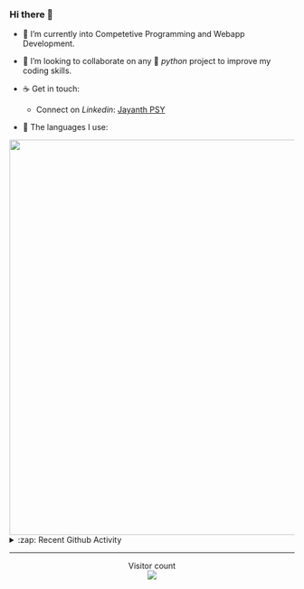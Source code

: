 ### Hi there 👋

- 🌱 I’m currently into Competetive Programming and Webapp Development.

- 👯 I’m looking to collaborate on any :snake: *python* project to improve my coding skills.

- ☕ Get in touch:
  +  Connect on *Linkedin*: [Jayanth PSY](https://www.linkedin.com/in/jayanth-p-b3924812a/)

<!--- ⚡ Fun fact: *Python* is older than *C++* and *Java*. -->

- :memo: The languages I use: 

<img src="https://wakatime.com/share/@j_tesla/149011e6-9106-4535-a236-8e4e71b9551e.png" width="700"/>
<details>
  <summary>:zap: Recent Github Activity</summary>
  
<!--START_SECTION:activity-->
1. 💪 Opened PR [#437](https://github.com/PatrickJS/awesome-angular/pull/437) in [PatrickJS/awesome-angular](https://github.com/PatrickJS/awesome-angular)
2. ❌ Closed PR [#54](https://github.com/j-tesla/space-shooter/pull/54) in [j-tesla/space-shooter](https://github.com/j-tesla/space-shooter)
3. 🎉 Merged PR [#60](https://github.com/j-tesla/space-shooter/pull/60) in [j-tesla/space-shooter](https://github.com/j-tesla/space-shooter)
4. 🎉 Merged PR [#61](https://github.com/j-tesla/space-shooter/pull/61) in [j-tesla/space-shooter](https://github.com/j-tesla/space-shooter)
5. ❗️ Closed issue [#63](https://github.com/j-tesla/space-shooter/issues/63) in [j-tesla/space-shooter](https://github.com/j-tesla/space-shooter)
<!--END_SECTION:activity-->

</details>

-----

<p align="center"> 
  Visitor count<br>
  <img src="https://profile-counter.glitch.me/j-tesla/count.svg" />
</p>












<!--
**j-tesla/j-tesla** is a ✨ _special_ ✨ repository because its `README.md` (this file) appears on your GitHub profile.

Here are some ideas to get you started:

- 🔭 I’m currently working on ...
- 🌱 I’m currently learning ...
- 👯 I’m looking to collaborate on ...
- 🤔 I’m looking for help with ...
- 💬 Ask me about ...
- 📫 How to reach me: ...
- 😄 Pronouns: ...
- ⚡ Fun fact: ...
-->

